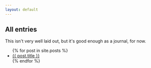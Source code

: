 ```yaml
---
layout: default
---
```

## All entries

This isn't very well laid out, but it's good enough as a journal, for now.

<ul>
  {% for post in site.posts %}
    <li>
      <a href="{{ site.baseurl }}{{ post.url }}">{{ post.title }}</a>
    </li>
  {% endfor %}
</ul>